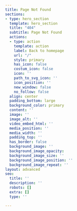 ```yaml
---
title: Page Not Found
sections:
- type: hero_section
  template: hero_section
  title: "404"
  subtitle: Page Not Found
  actions:
  - type: action
    template: action
    label: Back to homepage
    url: "/"
    style: primary
    has_icon: false
    costum_icon: false
    icon: ''
    path_to_svg_icon: ''
    icon_position: ''
    new_window: false
    no_follow: false
  align: center
  padding_bottom: large
  background_color: primary
  content: ''
  image: ''
  image_alt: ''
  video_embed_html: ''
  media_position: ''
  media_width: ''
  padding_top: ''
  has_border: false
  background_image: ''
  background_image_opacity: 
  background_image_size: ''
  background_image_position: ''
  background_image_repeat: ''
layout: advanced
seo:
  title: ''
  description: ''
  robots: []
  extra: []
  type: ''

---
```

